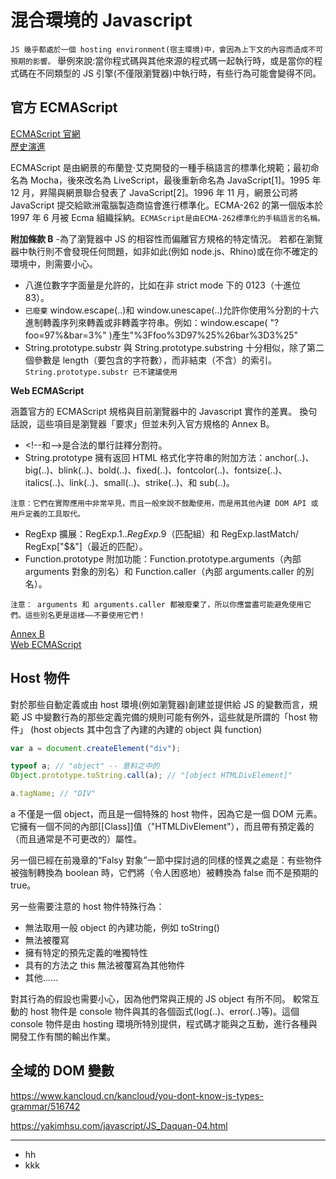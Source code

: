 # 混合環境的 Javascript

`JS 幾乎都處於一個 hosting environment(宿主環境)中，會因為上下文的內容而造成不可預期的影響。`
舉例來說:當你程式碼與其他來源的程式碼一起執行時，或是當你的程式碼在不同類型的 JS 引擎(不僅限瀏覽器)中執行時，有些行為可能會變得不同。

## 官方 ECMAScript

[ECMAScript 官網](http://www.ecma-international.org/)  
[歷史演進](https://zh.wikipedia.org/wiki/ECMAScript)

ECMAScript 是由網景的布蘭登·艾克開發的一種手稿語言的標準化規範；最初命名為 Mocha，後來改名為 LiveScript，最後重新命名為 JavaScript[1]。1995 年 12 月，昇陽與網景聯合發表了 JavaScript[2]。1996 年 11 月，網景公司將 JavaScript 提交給歐洲電腦製造商協會進行標準化。ECMA-262 的第一個版本於 1997 年 6 月被 Ecma 組織採納。`ECMAScript是由ECMA-262標準化的手稿語言的名稱。`

**附加條款 B** -為了瀏覽器中 JS 的相容性而偏離官方規格的特定情況。
若都在瀏覽器中執行則不會發現任何問題，如非如此(例如 node.js、Rhino)或在你不確定的環境中，則需要小心。

- 八進位數字字面量是允許的，比如在非 strict mode 下的 0123（十進位 83）。
- `已廢棄` window.escape(..)和 window.unescape(..)允許你使用%分割的十六進制轉義序列來轉義或非轉義字符串。例如：window.escape( "?foo=97%&bar=3%" )產生"%3Ffoo%3D97%25%26bar%3D3%25"
- String.prototype.substr 與 String.prototype.substring 十分相似，除了第二個參數是 length（要包含的字符數），而非結束（不含）的索引。`String.prototype.substr 已不建議使用`

**Web ECMAScript**

涵蓋官方的 ECMAScript 規格與目前瀏覽器中的 Javascript 實作的差異。
換句話說，這些項目是瀏覽器「要求」但並未列入官方規格的 Annex B。

- \<!--和-->是合法的單行註釋分割符。
- String.prototype 擁有返回 HTML 格式化字符串的附加方法：anchor(..)、big(..)、blink(..)、bold(..)、fixed(..)、fontcolor(..)、fontsize(..)、italics(..)、link(..)、small(..)、strike(..)、和 sub(..)。

`注意：它們在實際應用中非常罕見，而且一般來說不鼓勵使用，而是用其他內建 DOM API 或用戶定義的工具取代。`

- RegExp 擴展：RegExp.$1 ..  RegExp.$9（匹配組）和 RegExp.lastMatch/ RegExp["$&"]（最近的匹配）。
- Function.prototype 附加功能：Function.prototype.arguments（內部 arguments 對象的別名）和 Function.caller（內部 arguments.caller 的別名）。

`注意： arguments 和 arguments.caller 都被廢棄了，所以你應當盡可能避免使用它們。這些別名更是這樣——不要使用它們！`

[Annex B](https://es5.javascript.ru/B.html)  
[Web ECMAScript](https://github.com/tc39/ecma262/labels/web%20reality)

## Host 物件

對於那些自動定義或由 host 環境(例如瀏覽器)創建並提供給 JS 的變數而言，規範 JS 中變數行為的那些定義完備的規則可能有例外，這些就是所謂的「host 物件」
(host objects 其中包含了內建的內建的 object 與 function)

```js
var a = document.createElement("div");

typeof a; // "object" -- 意料之中的
Object.prototype.toString.call(a); // "[object HTMLDivElement]"

a.tagName; // "DIV"
```

a 不僅是一個 object，而且是一個特殊的 host 物件，因為它是一個 DOM 元素。它擁有一個不同的內部[[Class]]值（"HTMLDivElement"），而且帶有預定義的（而且通常是不可更改的）屬性。

另一個已經在前幾章的“Falsy 對象”一節中探討過的同樣的怪異之處是：有些物件被強制轉換為 boolean 時，它們將（令人困惑地）被轉換為 false 而不是預期的 true。

另一些需要注意的 host 物件特殊行為：

- 無法取用一般 object 的內建功能，例如 toString()
- 無法被覆寫
- 擁有特定的預先定義的唯獨特性
- 具有的方法之 this 無法被覆寫為其他物件
- 其他……

對其行為的假設也需要小心，因為他們常與正規的 JS object 有所不同。
較常互動的 host 物件是 console 物件與其的各個函式(log(..)、error(..)等)。這個 console 物件是由 hosting 環境所特別提供，程式碼才能與之互動，進行各種與開發工作有關的輸出作業。

## 全域的 DOM 變數

https://www.kancloud.cn/kancloud/you-dont-know-js-types-grammar/516742

https://yakimhsu.com/javascript/JS_Daquan-04.html

---

- hh
- kkk

```js
```
